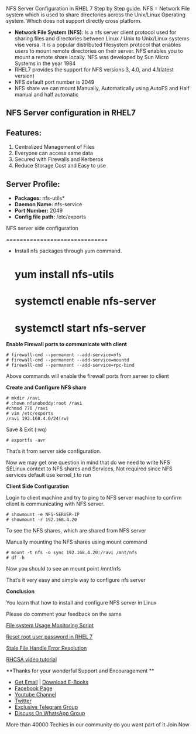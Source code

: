 NFS Server Configuration in RHEL 7 Step by Step guide. NFS = Network File system which is used to share directories across the Unix/Linux Operating system. Which does not support directly cross platform.

* **Network File System (NFS)**: Is a nfs server client protocol used for sharing files and directories between Linux / Unix to Unix/Linux systems vise versa. It is a popular distributed filesystem protocol that enables users to mount remote directories on their server. NFS enables you to mount a remote share locally. NFS was developed by Sun Micro Systems in the year 1984
* RHEL7 provides the support for NFS versions 3, 4.0, and 4.1(latest version)
* NFS default port number is 2049
* NFS share we can mount Manually, Automatically using AutoFS and Half manual and half automatic

**NFS Server configuration in RHEL7**
-------------------------------------

**Features:**
-------------

1. Centralized Management of Files
2. Everyone can access same data
3. Secured with Firewalls and Kerberos
4. Reduce Storage Cost and Easy to use

Server Profile:
---------------

* **Packages:** nfs-utils\*
* **Daemon Name:** nfs-service
* **Port Number:** 2049
* **Config file path:** /etc/exports

NFS server side configuration

==============================

* Install nfs packages through yum command.

    # yum install nfs-utils
    # systemctl enable nfs-server
    # systemctl start nfs-server

**Enable Firewall ports to communicate with client**

    # firewall-cmd --permanent --add-service=nfs
    # firewall-cmd --permanent --add-service=mountd
    # firewall-cmd --permanent --add-service=rpc-bind

Above commands will enable the firewall ports from server to client

**Create and Configure NFS share**

    # mkdir /ravi
    # chown nfsnoboddy:root /ravi
    #chmod 770 /ravi
    # vim /etc/exports
    /ravi 192.168.4.0/24(rw)

Save & Exit (:wq)

    # exportfs -avr

That’s it from server side configuration. 

Now we may get one question in mind that do we need to write NFS SELinux context to NFS shares and Services, Not required since NFS services default use kernel\_t to run

**Client Side Configuration**

Login to client machine and try to ping to NFS server machine to confirm client is communicating with NFS server.

    # showmount -e NFS-SERVER-IP
    # showmount -r 192.168.4.20

To see the NFS shares, which are shared from NFS server

Manually mounting the NFS shares using mount command

    # mount -t nfs -o sync 192.168.4.20:/ravi /mnt/nfs
    # df -h

Now you should to see an mount point /mnt/nfs

That’s it very easy and simple way to configure nfs server

**Conclusion**

You learn that how to install and configure NFS server in Linux

Please do comment your feedback on the same

[File system Usage Monitoring Script](https://arkit.co.in/file-system-usage-monitoring-shell-script/)

[Reset root user password in RHEL 7](https://arkit.co.in/reset-root-user-password-rhel7/)

[Stale File Handle Error Resolution](https://arkit.co.in/nfs-stale-file-handle-error-resolution/)

[RHCSA video tutorial](https://www.youtube.com/Techarkit)

**Thanks for your wonderful Support and Encouragement **

* [Get Email](https://feedburner.google.com/fb/a/mailverify?uri=arkit) | [Download E-Books](https://arkit-in.tradepub.com/)
* [Facebook Page](https://www.facebook.com/Linuxarkit)
* [Youtube Channel](https://www.youtube.com/Techarkit?sub_confirmation=1)
* [Twitter](https://twitter.com/aravikumar48)
* [Exclusive Telegram Group](https://t.me/Linuxarkit)
* [Discuss On WhatsApp Group](https://github.com/techarkit/TechArkit-YouTube/blob/master/whatsapp_group.md)

More than 40000 Techies in our community do you want part of it Join Now